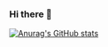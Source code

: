 ### Hi there 👋

[![Anurag's GitHub stats](https://github-readme-stats.vercel.app/api?username=nahblue&show_icons=true&theme=dark)](https://github.com/anuraghazra/github-readme-stats)
